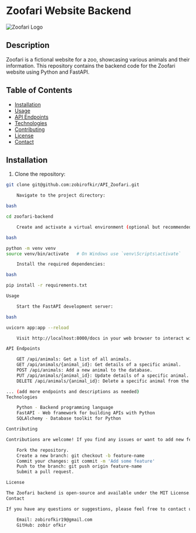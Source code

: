 # Zoofari Website Backend

![Zoofari Logo](https://d1csarkz8obe9u.cloudfront.net/posterpreviews/fast-food-logo%2Cchef-logo%2Crestaurant-logo%2Cfire-design-template-7648600f54c48617d64e973dd3af8cda_screen.jpg?ts=1663142017)

## Description

Zoofari is a fictional website for a zoo, showcasing various animals and their information. This repository contains the backend code for the Zoofari website using Python and FastAPI.

## Table of Contents

- [Installation](#installation)
- [Usage](#usage)
- [API Endpoints](#api-endpoints)
- [Technologies](#technologies)
- [Contributing](#contributing)
- [License](#license)
- [Contact](#contact)

## Installation

1. Clone the repository:

```bash
git clone git@github.com:zobirofkir/API_Zoofari.git

    Navigate to the project directory:

bash

cd zoofari-backend

    Create and activate a virtual environment (optional but recommended):

bash

python -m venv venv
source venv/bin/activate   # On Windows use `venv\Scripts\activate`

    Install the required dependencies:

bash

pip install -r requirements.txt

Usage

    Start the FastAPI development server:

bash

uvicorn app:app --reload

    Visit http://localhost:8000/docs in your web browser to interact with the API using Swagger UI.

API Endpoints

    GET /api/animals: Get a list of all animals.
    GET /api/animals/{animal_id}: Get details of a specific animal.
    POST /api/animals: Add a new animal to the database.
    PUT /api/animals/{animal_id}: Update details of a specific animal.
    DELETE /api/animals/{animal_id}: Delete a specific animal from the database.

... (add more endpoints and descriptions as needed)
Technologies

    Python - Backend programming language
    FastAPI - Web framework for building APIs with Python
    SQLAlchemy - Database toolkit for Python

Contributing

Contributions are welcome! If you find any issues or want to add new features, feel free to open an issue or submit a pull request.

    Fork the repository.
    Create a new branch: git checkout -b feature-name
    Commit your changes: git commit -m 'Add some feature'
    Push to the branch: git push origin feature-name
    Submit a pull request.

License

The Zoofari backend is open-source and available under the MIT License.
Contact

If you have any questions or suggestions, please feel free to contact us:

    Email: zobirofkir19@gmail.com
    GitHub: zobir ofkir

